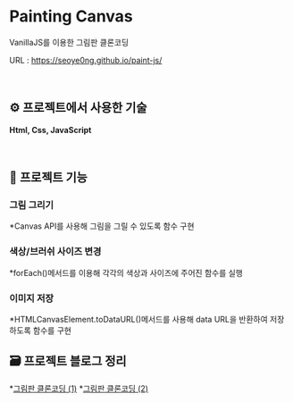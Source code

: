 # Painting Canvas

VanillaJS를 이용한 그림판 클론코딩

URL : https://seoye0ng.github.io/paint-js/

<br/>

## ⚙️ 프로젝트에서 사용한 기술

**Html, Css, JavaScript**

<br/>

## 🔧 프로젝트 기능
### 그림 그리기
*Canvas API를 사용해 그림을 그릴 수 있도록 함수 구현

### 색상/브러쉬 사이즈 변경
*forEach()메서드를 이용해 각각의 색상과 사이즈에 주어진 함수를 실행

### 이미지 저장
*HTMLCanvasElement.toDataURL()메서드를 사용해 data URL을 반환하여 저장하도록 함수를 구현

## 🗃 프로젝트 블로그 정리
*[그림판 클론코딩 (1)](https://archive0313.tistory.com/33?category=1009873)
*[그림판 클론코딩 (2)](https://archive0313.tistory.com/34?category=1009873)
